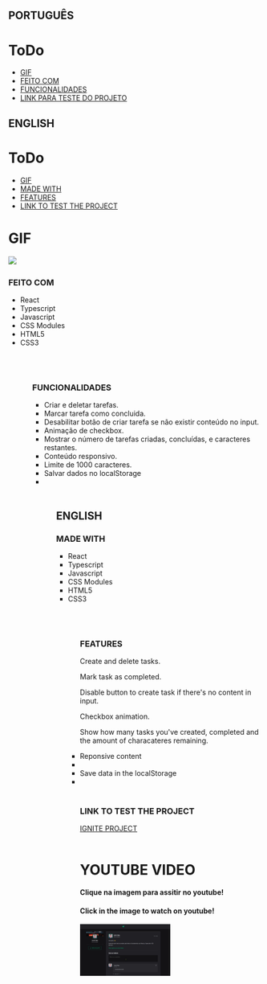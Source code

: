 ## PORTUGUÊS
# ToDo
* [GIF](#GIF)
* [FEITO COM](#FEITO-COM)
* [FUNCIONALIDADES](#FUNCIONALIDADES-/-FEATURES)
* [LINK PARA TESTE DO PROJETO](#LINK-PARA-TESTE-DO-PROJETO-/-LINK-TO-TEST-THE-PROJECT)

## ENGLISH
# ToDo
* [GIF](#GIF)
* [MADE WITH](#MADE-WITH)
* [FEATURES](#FEATURES)
* [LINK TO TEST THE PROJECT](#LINK-PARA-TESTE-DO-PROJETO-/-LINK-TO-TEST-THE-PROJECT)


# GIF
<img src="src/assets/ToDoGif.gif"/>


### FEITO COM
<ul>
<li>React</li>
<li>Typescript</li>
<li>Javascript</li>
<li>CSS Modules</li>
<li>HTML5</li>
<li>CSS3</li>
<ul>
<br>
<br>


### FUNCIONALIDADES
<ul>
<li>Criar e deletar tarefas.</li>
<li>Marcar tarefa como concluida.</li>
<li>Desabilitar botão de criar tarefa se não existir conteúdo no input.</li>
<li>Animação de checkbox.</li>
<li>Mostrar o número de tarefas criadas, concluídas, e caracteres restantes.</li>
<li>Conteúdo responsivo.</li>
<li>Limite de 1000 caracteres.
<li>Salvar dados no localStorage<li>
<ul>
<br>
<br>

## ENGLISH

### MADE WITH
<ul>
<li>React</li>
<li>Typescript</li>
<li>Javascript</li>
<li>CSS Modules</li>
<li>HTML5</li>
<li>CSS3</li>
<ul>
<br>
<br>

### FEATURES
<p>Create and delete tasks.</p>
<p>Mark task as completed.</p>
<p>Disable button to create task if there's no content in input.</p>
<p>Checkbox animation.</p>
<p>Show how many tasks you've created, completed and the amount of characateres remaining.</p>
<li>Reponsive content<li>
<li>Save data in the localStorage<li>
<br>
<br>

### LINK TO TEST THE PROJECT
<a href="https://vermillion-raindrop-2f3578.netlify.app/">IGNITE PROJECT</a>
<br>
<br>


# YOUTUBE VIDEO
#### Clique na imagem para assitir no youtube! 
#### Click in the image to watch on youtube!

[<img src="https://github.com/andr3felipe/Projeto-Ignite/blob/main/src/assets/ignite-youtube.png" width="50%">](https://www.youtube.com/watch?v=ShNltl0yG3Q "Click to watch in youtube")

